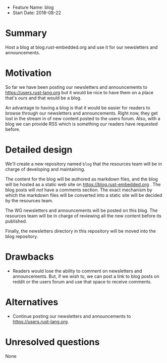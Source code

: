 - Feature Name: blog
- Start Date: 2018-08-22

# Summary
[summary]: #summary

Host a blog at blog.rust-embedded.org and use it for our newsletters and
announcements.

# Motivation
[motivation]: #motivation

So far we have been posting our newsletters and announcements to
https://users.rust-lang.org but it would be nice to have them on a place that's
*ours* and that would be a blog.

An advantage to having a blog is that it would be easier for readers to browse
through our newsletters and announcements. Right now, they get lost in the
stream in of new content posted to the users forum. Also, with a blog we can
provide RSS which is something our readers have requested before.

# Detailed design
[design]: #detailed-design

We'll create a new repository named `blog` that the resources team will be in
charge of developing and maintaining.

The content for the blog will be authored as markdown files, and the blog will
be hosted as a static web site on https://blog.rust-embedded.org . The blog
posts will *not* have a comments section. The exact mechanism by which the
markdown files will be converted into a static site will be decided by the
resources team.

The WG newsletters and announcements will be posted on this blog. The resources
team will be in charge of reviewing all the new content before its published.

Finally, the newsletters directory in this repository will be moved into
the blog repository.

# Drawbacks
[drawbacks]: #drawbacks

- Readers would lose the ability to comment on newsletters and announcements.
  But, if we wish to, we can post a link to blog posts on reddit or the users
  forum and use that space to receive comments.

# Alternatives
[alternatives]: #alternatives

- Continue posting our newsletters and announcements to
  https://users.rust-lang.org.

# Unresolved questions
[unresolved]: #unresolved-questions

None
